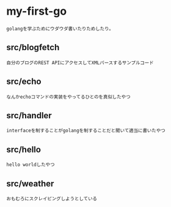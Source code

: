 # my-first-go


    golangを学ぶためにウダウダ書いたりためしたり。


## src/blogfetch
   
    自分のブログのREST APIにアクセスしてXMLパースするサンプルコード
    
## src/echo

    なんかechoコマンドの実装をやってるひとのを真似したやつ
    
## src/handler

    interfaceを制することがgolangを制することだと聞いて適当に書いたやつ
    
## src/hello


    hello worldしたやつ
    
## src/weather

    おもむろにスクレイピングしようとしている